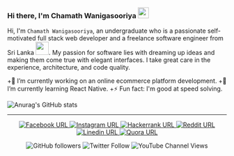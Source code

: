 ### Hi there, I'm Chamath Wanigasooriya <img src="https://camo.githubusercontent.com/e8e7b06ecf583bc040eb60e44eb5b8e0ecc5421320a92929ce21522dbc34c891/68747470733a2f2f6d656469612e67697068792e636f6d2f6d656469612f6876524a434c467a6361737252346961377a2f67697068792e676966" width="25px" data-canonical-src="https://media.giphy.com/media/hvRJCLFzcasrR4ia7z/giphy.gif" style="max-width:100%;">

Hi, I'm <code>Chamath Wanigasooriya</code>, an undergraduate who is a passionate self-motivated full stack web developer and a freelance software engineer from Sri Lanka <a target="_blank" rel="noopener noreferrer" href="https://camo.githubusercontent.com/c5ecc0649ee106e3dc5a478974e15747947687b7644b0eaa91d7b32f20a1f56e/68747470733a2f2f75706c6f61642e77696b696d656469612e6f72672f77696b6970656469612f636f6d6d6f6e732f612f61332f416e696d617465642d466c61672d5372692d4c616e6b612e676966"><img src="https://camo.githubusercontent.com/c5ecc0649ee106e3dc5a478974e15747947687b7644b0eaa91d7b32f20a1f56e/68747470733a2f2f75706c6f61642e77696b696d656469612e6f72672f77696b6970656469612f636f6d6d6f6e732f612f61332f416e696d617465642d466c61672d5372692d4c616e6b612e676966" width="30px" data-canonical-src="https://upload.wikimedia.org/wikipedia/commons/a/a3/Animated-Flag-Sri-Lanka.gif" style="max-width:100%;"></a>. My passion for software lies with dreaming up ideas and making them come true with elegant interfaces. I take great care in the experience, architecture, and code quality.

+🔭 I’m currently working on an online ecommerce platform development.
+🌱 I’m currently learning React Native.
+⚡ Fun fact: I'm good at speed solving. 

<!-- 
- 👯 I’m looking to collaborate on ...
- 🤔 I’m looking for help with ...
- 💬 Ask me about ...
- 📫 How to reach me: ... 
- 😄 Pronouns: He
-->


![Anurag's GitHub stats](https://github-readme-stats.vercel.app/api?username=CSWanigasooriya&show_icons=true&theme=github_dark)

<hr>

<p align="center">
 <a href="https://www.facebook.com/cswanigasooriya" target="_blank">
  <img alt="Facebook URL" src="https://img.shields.io/badge/Facebook-1877F2?style=for-the-badge&logo=facebook&logoColor=white">
 </a>
 <a href="https://www.instagram.com/chum_at/" target="_blank">
  <img alt="Instagram URL" src="https://img.shields.io/badge/Instagram-E4405F?style=for-the-badge&logo=instagram&logoColor=white">
 </a>
 <a href="https://www.hackerrank.com/CSWanigasooriya" target="_blank">
  <img alt="Hackerrank URL" src="https://img.shields.io/badge/-Hackerrank-2EC866?style=for-the-badge&logo=HackerRank&logoColor=white">
 </a>
 <a href="https://www.reddit.com/user/LoopyBada" target="_blank">
  <img alt="Reddit URL" src="https://img.shields.io/badge/Reddit-FF4500?style=for-the-badge&logo=reddit&logoColor=white">
 </a>
 <a href="https://www.linkedin.com/in/cswanigasooriya" target="_blank">
  <img alt="Linedin URL" src="https://img.shields.io/badge/LinkedIn-0077B5?style=for-the-badge&logo=linkedin&logoColor=white">
 </a>
  <a href="https://www.quora.com/profile/Chamath-Wanigasooriya" target="_blank">
  <img alt="Quora URL" src="https://img.shields.io/badge/Quora-%23B92B27.svg?&style=for-the-badge&logo=Quora&logoColor=white">
 </a>
</p>

<p align="center">
 <img alt="GitHub followers" src="https://img.shields.io/github/followers/CSWanigasooriya?style=social">
 <img alt="Twitter Follow" src="https://img.shields.io/twitter/follow/CSWanigasooriya?style=social">
 <img alt="YouTube Channel Views" src="https://img.shields.io/youtube/channel/views/UC_vSbWEDo5bZPGNFi_9VpOQ?style=social">
</p>
